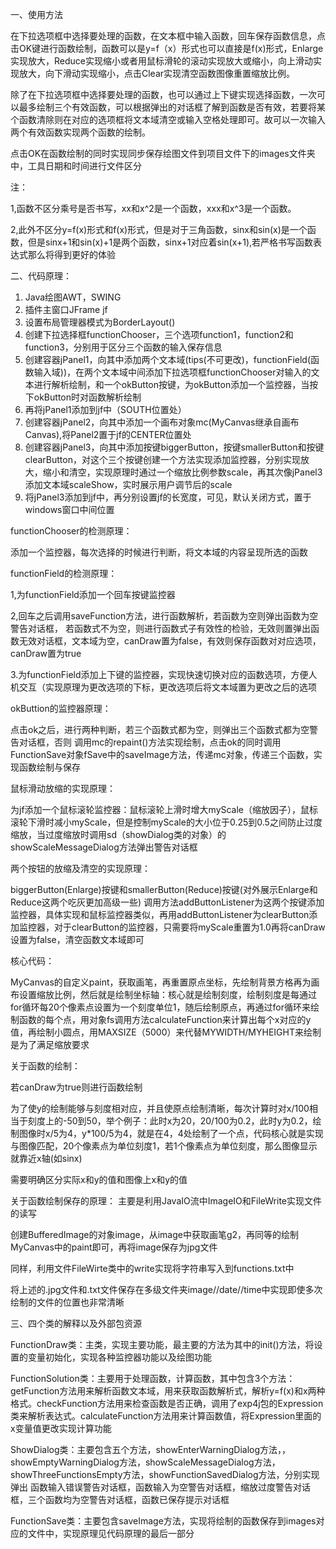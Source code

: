 一、使用方法

在下拉选项框中选择要处理的函数，在文本框中输入函数，回车保存函数信息，点击OK键进行函数绘制，函数可以是y=f（x）形式也可以直接是f(x)形式，Enlarge实现放大，Reduce实现缩小或者用鼠标滑轮的滚动实现放大或缩小，向上滑动实现放大，向下滑动实现缩小，点击Clear实现清空函数图像重置缩放比例。

除了在下拉选项框中选择要处理的函数，也可以通过上下键实现选择函数，一次可以最多绘制三个有效函数，可以根据弹出的对话框了解到函数是否有效，若要将某个函数清除则在对应的选项框将文本域清空或输入空格处理即可。故可以一次输入两个有效函数实现两个函数的绘制。

点击OK在函数绘制的同时实现同步保存绘图文件到项目文件下的images文件夹中，工具日期和时间进行文件区分

注：

1,函数不区分乘号是否书写，xx和x^2是一个函数，xxx和x^3是一个函数。

2,此外不区分y=f(x)形式和f(x)形式，但是对于三角函数，sinx和sin(x)是一个函数，但是sinx+1和sin(x)+1是两个函数，sinx+1对应着sin(x+1),若严格书写函数表达式那么将得到更好的体验



二、代码原理：

1. Java绘图AWT，SWING
2. 插件主窗口JFrame jf
3. 设置布局管理器模式为BorderLayout()
4. 创建下拉选择框functionChooser，三个选项function1，function2和function3，分别用于区分三个函数的输入保存信息
5. 创建容器jPanel1，向其中添加两个文本域(tips(不可更改)，functionField(函数输入域))，在两个文本域中间添加下拉选项框functionChooser对输入的文本进行解析绘制，和一个okButton按键，为okButton添加一个监控器，当按下okButton时对函数解析绘制
6. 再将jPanel1添加到jf中（SOUTH位置处）
7. 创建容器jPanel2，向其中添加一个画布对象mc(MyCanvas继承自画布Canvas),将Panel2置于jf的CENTER位置处
8. 创建容器jPanel3，向其中添加按键biggerButton，按键smallerButton和按键clearButton，对这个三个按键创建一个方法实现添加监控器，分别实现放大，缩小和清空，实现原理时通过一个缩放比例参数scale，再其次像jPanel3添加文本域scaleShow，实时展示用户调节后的scale
9. 将jPanel3添加到jf中，再分别设置jf的长宽度，可见，默认关闭方式，置于windows窗口中间位置







functionChooser的检测原理：

添加一个监控器，每次选择的时候进行判断，将文本域的内容呈现所选的函数







functionField的检测原理：

1,为functionField添加一个回车按键监控器

2,回车之后调用saveFunction方法，进行函数解析，若函数为空则弹出函数为空警告对话框， 若函数式不为空，则进行函数式子有效性的检验，无效则置弹出函数无效对话框，文本域为空，canDraw置为false，有效则保存函数对对应选项，canDraw置为true



3.为functionField添加上下键的监控器，实现快速切换对应的函数选项，方便人机交互（实现原理为更改选项的下标，更改选项后将文本域置为更改之后的选项





okButtion的监控器原理：

点击ok之后，进行两种判断，若三个函数式都为空，则弹出三个函数式都为空警告对话框，否则 调用mc的repaint()方法实现绘制，点击ok的同时调用FunctionSave对象fSave中的saveImage方法，传递mc对象，传递三个函数，实现函数绘制与保存



鼠标滑动放缩的实现原理：

为jf添加一个鼠标滚轮监控器：鼠标滚轮上滑时增大myScale（缩放因子），鼠标滚轮下滑时减小myScale，但是控制myScale的大小位于0.25到0.5之间防止过度缩放，当过度缩放时调用sd（showDialog类的对象）的showScaleMessageDialog方法弹出警告对话框





两个按钮的放缩及清空的实现原理：

biggerButton(Enlarge)按键和smallerButton(Reduce)按键(对外展示Enlarge和Reduce这两个吃灰更加高级一些) 调用方法addButtonListener为这两个按键添加监控器，具体实现和鼠标监控器类似，再用addButtonListener为clearButton添加监控器，对于clearButton的监控器，只需要将myScale重置为1.0再将canDraw设置为false，清空函数文本域即可





核心代码：

MyCanvas的自定义paint，获取画笔，再重置原点坐标，先绘制背景方格再为画布设置缩放比例，然后就是绘制坐标轴：核心就是绘制刻度，绘制刻度是每通过for循环每20个像素点设置为一个刻度单位1，随后绘制原点，再通过for循环来绘制函数的每个点，用对象fs调用方法calculateFunction来计算出每个x对应的y值，再绘制小圆点，用MAXSIZE（5000）来代替MYWIDTH/MYHEIGHT来绘制是为了满足缩放要求



关于函数的绘制：

若canDraw为true则进行函数绘制

为了使y的绘制能够与刻度相对应，并且使原点绘制清晰，每次计算时对x/100相当于刻度上的-50到50，举个例子：此时x为20，20/100为0.2，此时y为0.2，绘制图像时x/5为4，y*100/5为4，就是在4，4处绘制了一个点，代码核心就是实现与图像匹配，20个像素点为单位刻度1，若1个像素点为单位刻度，那么图像显示就靠近x轴(如sinx)

需要明确区分实际x和y的值和图像上x和y的值





关于函数绘制保存的原理：
 主要是利用JavaIO流中ImageIO和FileWrite实现文件的读写

创建BufferedImage的对象image，从image中获取画笔g2，再同等的绘制MyCanvas中的paint即可，再将image保存为jpg文件

同样，利用文件FileWirte类中的write实现将字符串写入到functions.txt中

将上述的.jpg文件和.txt文件保存在多级文件夹image//date//time中实现即使多次绘制的文件的位置也非常清晰





三、四个类的解释以及外部包资源

FunctionDraw类：主类，实现主要功能，最主要的方法为其中的init()方法，将设置的变量初始化，实现各种监控器功能以及绘图功能



FunctionSolution类：主要用于处理函数，计算函数，其中包含3个方法：getFunction方法用来解析函数文本域，用来获取函数解析式，解析y=f(x)和x两种格式。checkFunction方法用来检查函数是否正确，调用了exp4j包的Expression类来解析表达式。calculateFunction方法用来计算函数值，将Expression里面的x变量值更改实现计算功能



ShowDialog类：主要包含五个方法，showEnterWarningDialog方法，，showEmptyWarningDialog方法，showScaleMessageDialog方法，showThreeFunctionsEmpty方法，showFunctionSavedDialog方法，分别实现弹出 函数输入错误警告对话框，函数输入为空警告对话框，缩放过度警告对话框，三个函数均为空警告对话框，函数已保存提示对话框



FunctionSave类：主要包含saveImage方法，实现将绘制的函数保存到images对应的文件中，实现原理见代码原理的最后一部分